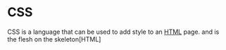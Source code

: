 # CSS

CSS is a language that can be used to add style to an [HTML](/wiki/HTML) page.
and is the flesh on the skeleton[HTML]